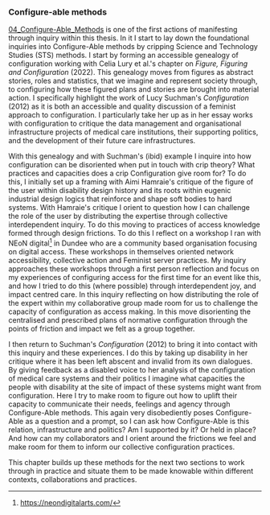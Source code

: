### Configure-able methods

[04_Configure-Able_Methods](../../05_Configure-Able_Methods/04_Configure-Able_Methods.md) is one of the first actions of manifesting through inquiry within this thesis. In it I start to lay down the foundational inquiries into Configure-Able methods by cripping  Science and Technology Studies (STS) methods. I start by forming an accessible genealogy of configuration working with Celia Lury et al.'s chapter on *Figure, Figuring and Configuration* (2022). This genealogy moves from figures as abstract stories, roles and statistics, that we imagine and represent society through, to configuring how these figured plans and stories are brought into material action. I specifically highlight the work of Lucy Suchman's *Configuration* (2012) as it is both an accessible and quality discussion of a feminist approach to configuration. I particularly take her up as in her essay works with configuration to critique the data management and organisational infrastructure projects of medical care institutions, their supporting politics, and the development of their future care infrastructures.

With this genealogy and with Suchman's (ibid) example I inquire into how configuration can be disoriented when put in touch with crip theory? What practices and capacities does a crip Configuration give room for? To do this, I initially set up a framing with Aimi Hamraie's critique of the figure of the user within disability design history and its roots within eugenic industrial design logics that reinforce and shape soft bodies to hard systems. With Hamraie's critique I orient to question how I can challenge the role of the user by distributing the expertise through collective interdependent inquiry. To do this moving to practices of access knowledge formed through design frictions. To do this I reflect on a workshop I ran with NEoN digital[^q8] in Dundee who are a community based organisation focusing on digital access. These workshops in themselves oriented network accessibility, collective action and Feminist server practices. My inquiry approaches these workshops through a first person reflection and focus on my experiences of configuring access for the first time for an event like this, and how I tried to do this (where possible) through interdependent joy, and impact centred care. In this inquiry reflecting on how distributing the role of the expert within my collaborative group made room for us to challenge the capacity of configuration as access making. In this move disorienting the centralised and prescribed plans of normative configuration through the points of friction and impact we felt as a group together.

I then return to Suchman's *Configuration* (2012) to bring it into contact with this inquiry and these experiences. I do this by taking up disability in her critique where it has been left abscent and invalid from its own dialogues. By giving feedback as a disabled voice to her analysis of the configuration of medical care systems and their politics I imagine what capacities the people with disability at the site of impact of these systems might want from configuration. Here I try to make room to figure out how to uplift their capacity to communicate their needs, feelings and agency through Configure-Able methods. This again very disobediently poses Configure-Able as a question and a prompt, so I can ask how Configure-Able is this relation, infrastructure and politics? Am I supported by it? Or held in place? And how can my collaborators and I orient around the frictions we feel and make room for them to inform our collective configuration practices. 

This chapter builds up these methods for the next two sections to work through in practice and situate them to be made knowable within different contexts, collaborations and practices.

[^q8]: https://neondigitalarts.com/
